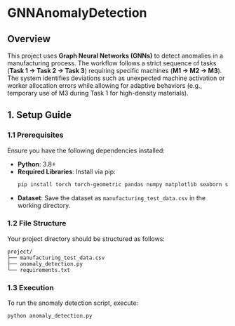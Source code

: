 # GNNAnomalyDetection

## Overview
This project uses **Graph Neural Networks (GNNs)** to detect anomalies in a manufacturing process. The workflow follows a strict sequence of tasks (**Task 1 → Task 2 → Task 3**) requiring specific machines (**M1 → M2 → M3**). The system identifies deviations such as unexpected machine activation or worker allocation errors while allowing for adaptive behaviors (e.g., temporary use of M3 during Task 1 for high-density materials).

## 1. Setup Guide

### 1.1 Prerequisites
Ensure you have the following dependencies installed:

- **Python**: 3.8+
- **Required Libraries**: Install via pip:
  ```bash
  pip install torch torch-geometric pandas numpy matplotlib seaborn scikit-learn
  ```
- **Dataset**: Save the dataset as `manufacturing_test_data.csv` in the working directory.

### 1.2 File Structure
Your project directory should be structured as follows:
```
project/
├── manufacturing_test_data.csv
├── anomaly_detection.py
└── requirements.txt
```

### 1.3 Execution
To run the anomaly detection script, execute:
```bash
python anomaly_detection.py
```

